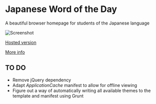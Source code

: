 # Japanese Word of the Day

A beautiful browser homepage for students of the Japanese language

![Screenshot](http://bloomingbridges.co.uk/portfolio/jwotd/barebones.png)

[Hosted version](http://bloomingbridges.github.io/JWOTD/index.html)

[More info](http://bloomingbridges.co.uk/portfolio/jwotd/index.html)

## TO DO

- Remove jQuery dependency
- Adapt _ApplicationCache_ manifest to allow for offline viewing
- Figure out a way of automatically writing all available themes to the template and manifest using Grunt